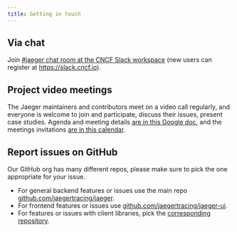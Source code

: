 ```yaml
---
title: Getting in touch
---
```


## Via chat

Join [#jaeger chat room at the CNCF Slack workspace](https://cloud-native.slack.com/archives/CGG7NFUJ3) (new users can register at https://slack.cncf.io).

## Project video meetings

The Jaeger maintainers and contributors meet on a video call regularly, and everyone is welcome to join and participate, discuss their issues, present case studies. Agenda and meeting details [are in this Google doc][bi-weekly-call],
and the meetings invitations [are in this calendar][jaeger-project-calendar].

## Report issues on GitHub

Our GitHub org has many different repos, please make sure to pick the one appropriate for your issue.

* For general backend features or issues use the main repo [github.com/jaegertracing/jaeger](https://github.com/jaegertracing/jaeger).
* For frontend features or issues use [github.com/jaegertracing/jaeger-ui](https://github.com/jaegertracing/jaeger-ui).
* For features or issues with client libraries, pick the [corresponding repository](/docs/latest/client-libraries/#supported-libraries).

[bi-weekly-call]: https://docs.google.com/document/d/1ZuBAwTJvQN7xkWVvEFXj5WU9_JmS5TPiNbxCJSvPqX0/
[jaeger-project-calendar]: https://calendar.google.com/calendar/u/0/embed?src=77a1bva4sn9cm822r8oa03l2j0@group.calendar.google.com

